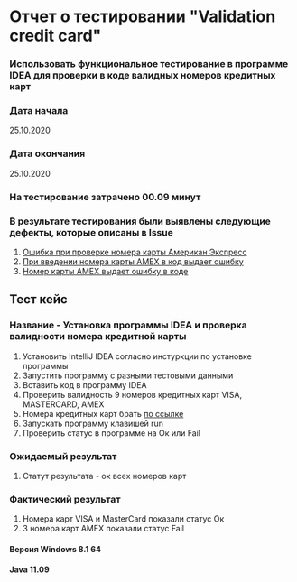 # Отчет о тестировании "Validation credit card" #
### Использовать функциональное тестирование в программе IDEA для проверки в коде валидных номеров кредитных карт ###
### Дата начала ###
25.10.2020
### Дата окончания ###
25.10.2020 
### На тестирование затрачено 00.09 минут ###
### В результате тестирования были выявлены следующие дефекты, которые описаны в Issue ###
1. [Ошибка при проверке номера карты Американ Экспресс](https://github.com/Elen-Ismaylova/validcredit-card/issues/1)
2. [При введении номера карты AMEХ в код выдает ошибку](https://github.com/Elen-Ismaylova/validcredit-card/issues/2)
3. [Номер карты АМЕХ выдает ошибку в коде](https://github.com/Elen-Ismaylova/validcredit-card/issues/3)

## Тест кейс ##
### Название - Установка программы IDEA и проверка валидности номера кредитной карты ###
1. Установить IntelliJ IDEA согласно инстуркции по установке программы 
2. Запустить программу с разными тестовыми данными
3. Вставить код в программу IDEA
4. Проверить валидность 9 номеров  кредитных карт VISA, MASTERCARD, AMEX
5. Номера кредитных карт брать [по ссылке](https://www.freeformatter.com/credit-card-number-generator-validator.html)
5. Запускать программу клавишей run
6. Проверить статус в программе на Ок или Fail
### Ожидаемый результат ###
1. Статут результата - ок всех номеров карт
### Фактический результат ###
1. Номера карт VISA и MasterCard показали статус Ок
2. 3 номера карт AMEX показали статус Fail
#### Версия Windows 8.1 64 ####
#### Java 11.09 ####

